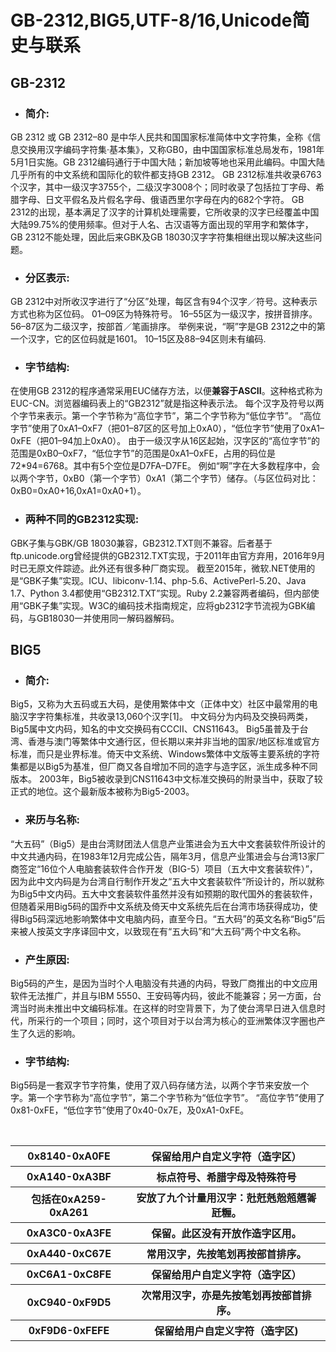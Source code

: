 # GB-2312,BIG5,UTF-8/16,Unicode简史与联系
## GB-2312
* ### 简介:
GB 2312 或 GB 2312–80 是中华人民共和国国家标准简体中文字符集，全称《信息交换用汉字编码字符集·基本集》，又称GB0，由中国国家标准总局发布，1981年5月1日实施。GB 2312编码通行于中国大陆；新加坡等地也采用此编码。中国大陆几乎所有的中文系统和国际化的软件都支持GB 2312。
GB 2312标准共收录6763个汉字，其中一级汉字3755个，二级汉字3008个；同时收录了包括拉丁字母、希腊字母、日文平假名及片假名字母、俄语西里尔字母在内的682个字符。
GB 2312的出现，基本满足了汉字的计算机处理需要，它所收录的汉字已经覆盖中国大陆99.75%的使用频率。但对于人名、古汉语等方面出现的罕用字和繁体字，GB 2312不能处理，因此后来GBK及GB 18030汉字字符集相继出现以解决这些问题。
* ### 分区表示:
GB 2312中对所收汉字进行了“分区”处理，每区含有94个汉字／符号。这种表示方式也称为区位码。
01–09区为特殊符号。
16–55区为一级汉字，按拼音排序。
56–87区为二级汉字，按部首／笔画排序。
举例来说，“啊”字是GB 2312之中的第一个汉字，它的区位码就是1601。
10–15区及88–94区则未有编码.
* ### 字节结构:
在使用GB 2312的程序通常采用EUC储存方法，以便**兼容于ASCII**。这种格式称为EUC-CN。浏览器编码表上的“GB2312”就是指这种表示法。
每个汉字及符号以两个字节来表示。第一个字节称为“高位字节”，第二个字节称为“低位字节”。
“高位字节”使用了0xA1–0xF7（把01–87区的区号加上0xA0），“低位字节”使用了0xA1–0xFE（把01–94加上0xA0）。 由于一级汉字从16区起始，汉字区的“高位字节”的范围是0xB0–0xF7，“低位字节”的范围是0xA1–0xFE，占用的码位是72*94=6768。其中有5个空位是D7FA–D7FE。
例如“啊”字在大多数程序中，会以两个字节，0xB0（第一个字节）0xA1（第二个字节）储存。（与区位码对比：0xB0=0xA0+16,0xA1=0xA0+1）。
* ### 两种不同的GB2312实现:
GBK子集与GBK/GB 18030兼容，GB2312.TXT则不兼容。后者基于ftp.unicode.org曾经提供的GB2312.TXT实现，于2011年由官方弃用，2016年9月时已无原文件踪迹。此外还有很多种厂商实现。
截至2015年，微软.NET使用的是“GBK子集”实现。ICU、libiconv-1.14、php-5.6、ActivePerl-5.20、Java 1.7、Python 3.4都使用“GB2312.TXT”实现。Ruby 2.2兼容两者编码，但内部使用“GBK子集”实现。W3C的编码技术指南规定，应将gb2312字节流视为GBK编码，与GB18030一并使用同一解码器解码。
## BIG5
* ### 简介:
Big5，又称为大五码或五大码，是使用繁体中文（正体中文）社区中最常用的电脑汉字字符集标准，共收录13,060个汉字[1]。
中文码分为内码及交换码两类，Big5属中文内码，知名的中文交换码有CCCII、CNS11643。
Big5虽普及于台湾、香港与澳门等繁体中文通行区，但长期以来并非当地的国家/地区标准或官方标准，而只是业界标准。倚天中文系统、Windows繁体中文版等主要系统的字符集都是以Big5为基准，但厂商又各自增加不同的造字与造字区，派生成多种不同版本。
2003年，Big5被收录到CNS11643中文标准交换码的附录当中，获取了较正式的地位。这个最新版本被称为Big5-2003。
* ### 来历与名称:
“大五码”（Big5）是由台湾财团法人信息产业策进会为五大中文套装软件所设计的中文共通内码，在1983年12月完成公告，隔年3月，信息产业策进会与台湾13家厂商签定“16位个人电脑套装软件合作开发（BIG-5）项目（五大中文套装软件）”，因为此中文内码是为台湾自行制作开发之“五大中文套装软件”所设计的，所以就称为Big5中文内码。五大中文套装软件虽然并没有如预期的取代国外的套装软件，但随着采用Big5码的国乔中文系统及倚天中文系统先后在台湾市场获得成功，使得Big5码深远地影响繁体中文电脑内码，直至今日。“五大码”的英文名称“Big5”后来被人按英文字序译回中文，以致现在有“五大码”和“大五码”两个中文名称。
* ### 产生原因:
Big5码的产生，是因为当时个人电脑没有共通的内码，导致厂商推出的中文应用软件无法推广，并且与IBM 5550、王安码等内码，彼此不能兼容；另一方面，台湾当时尚未推出中文编码标准。在这样的时空背景下，为了使台湾早日进入信息时代，所采行的一个项目；同时，这个项目对于以台湾为核心的亚洲繁体汉字圈也产生了久远的影响。
* ### 字节结构:
Big5码是一套双字节字符集，使用了双八码存储方法，以两个字节来安放一个字。第一个字节称为“高位字节”，第二个字节称为“低位字节”。
“高位字节”使用了0x81-0xFE，“低位字节”使用了0x40-0x7E，及0xA1-0xFE。
<table>
        <tr>
            <th>0x8140-0xA0FE</th>
            <th>保留给用户自定义字符（造字区）</th>
        </tr>
        <tr>
            <th>0xA140-0xA3BF</th>
            <th>标点符号、希腊字母及特殊符号</th>
        </tr>
        <tr>
            <th>包括在0xA259-0xA261</th>
            <th>安放了九个计量用汉字：兙兛兞兝兡兣嗧瓩糎。</th>
        </tr>
        <tr>
          <th>0xA3C0-0xA3FE</th>
          <th>保留。此区没有开放作造字区用。</th>
        </tr>
         <tr>
          <th> 0xA440-0xC67E</th>
          <th>常用汉字，先按笔划再按部首排序。</th>
        </tr>
         <tr>
          <th> 0xC6A1-0xC8FE</th>
          <th> 保留给用户自定义字符（造字区） </th>
        </tr>
        <tr>
          <th>0xC940-0xF9D5	</th>
          <th>次常用汉字，亦是先按笔划再按部首排序。</th>
        </tr>
          <tr>
          <th>0xF9D6-0xFEFE	</th>
          <th>保留给用户自定义字符（造字区)</th>
        </tr>
    </table>
